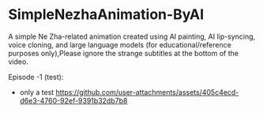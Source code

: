 # SimpleNezhaAnimation-ByAI
 A simple Ne Zha-related animation created using AI painting, AI lip-syncing, voice cloning, and large language models (for educational/reference purposes only),Please ignore the strange subtitles at the bottom of the video.


Episode -1 (test):

 - only a test
https://github.com/user-attachments/assets/405c4ecd-d6e3-4760-92ef-9391b32db7b8



